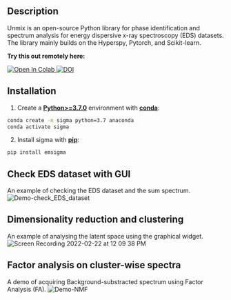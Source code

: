 ## Description

Unmix is an open-source Python library for phase identification and spectrum analysis for energy dispersive x-ray spectroscopy (EDS) datasets. 
The library mainly builds on the Hyperspy, Pytorch, and Scikit-learn. 

**Try this out remotely here:**

<a href="https://colab.research.google.com/github/poyentung/unmix/blob/final/tutorial/full_tutorial.ipynb">
  <img src="https://colab.research.google.com/assets/colab-badge.svg" alt="Open In Colab"/>
</a>
<a href="https://zenodo.org/badge/latestdoi/415443021"><img src="https://zenodo.org/badge/415443021.svg" alt="DOI"></a>

## Installation
1. Create a [**Python>=3.7.0**](https://www.python.org/) environment with [**conda**](https://docs.conda.io/en/latest/):
```bash
conda create -n sigma python=3.7 anaconda
conda activate sigma
```

2. Install sigma with [**pip**](https://pypi.org/project/pip/):
```bash
pip install emsigma
```


## Check EDS dataset with GUI
An example of checking the EDS dataset and the sum spectrum.
![Demo-check_EDS_dataset](https://user-images.githubusercontent.com/29102746/159283425-00a6e8a6-3274-4495-9ab6-ca0e9a844277.gif)


## Dimensionality reduction and clustering
An example of analysing the latent space using the graphical widget.
![Screen Recording 2022-02-22 at 12 09 38 PM](https://user-images.githubusercontent.com/29102746/159275323-45ad978a-7dcf-40d9-839b-d58979bb0101.gif)


## Factor analysis on cluster-wise spectra
A demo of acquiring Background-substracted spectrum using Factor Analysis (FA).
![Demo-NMF](https://user-images.githubusercontent.com/29102746/159292227-1e82402c-2429-4c81-8245-8798c426ea0f.gif)
